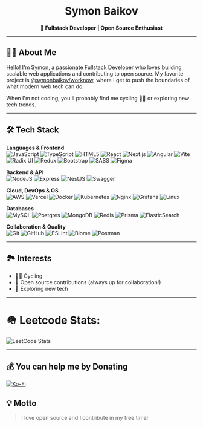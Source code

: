 <!-- Hi there 👋 Welcome to my GitHub! -->

<h1 align="center">Symon Baikov</h1>
<p align="center">
  <b>🚀 Fullstack Developer | Open Source Enthusiast</b>
</p>

---

## 👨‍💻 About Me

Hello! I'm Symon, a passionate Fullstack Developer who loves building scalable web applications and contributing to open source. My favorite project is <a href="https://github.com/symonbaikov/worknow">@symonbaikov/worknow</a>, where I get to push the boundaries of what modern web tech can do.

When I'm not coding, you'll probably find me cycling 🚴‍♂️ or exploring new tech trends.

---
## 🛠️ Tech Stack

**Languages & Frontend**  
![JavaScript](https://img.shields.io/badge/javascript-%23323330.svg?style=for-the-badge&logo=javascript&logoColor=%23F7DF1E)
![TypeScript](https://img.shields.io/badge/typescript-%23007ACC.svg?style=for-the-badge&logo=typescript&logoColor=white)
![HTML5](https://img.shields.io/badge/html5-%23E34F26.svg?style=for-the-badge&logo=html5&logoColor=white)
![React](https://img.shields.io/badge/react-%2320232a.svg?style=for-the-badge&logo=react&logoColor=%2361DAFB)
![Next.js](https://img.shields.io/badge/next.js-%23000000.svg?style=for-the-badge&logo=nextdotjs&logoColor=white)
![Angular](https://img.shields.io/badge/angular-%23DD0031.svg?style=for-the-badge&logo=angular&logoColor=white)
![Vite](https://img.shields.io/badge/vite-%23646CFF.svg?style=for-the-badge&logo=vite&logoColor=white)
![Radix UI](https://img.shields.io/badge/radix%20ui-161618.svg?style=for-the-badge&logo=radix-ui&logoColor=white)
![Redux](https://img.shields.io/badge/redux-%23593d88.svg?style=for-the-badge&logo=redux&logoColor=white)
![Bootstrap](https://img.shields.io/badge/bootstrap-%238511FA.svg?style=for-the-badge&logo=bootstrap&logoColor=white)
![SASS](https://img.shields.io/badge/SASS-hotpink.svg?style=for-the-badge&logo=SASS&logoColor=white)
![Figma](https://img.shields.io/badge/figma-%23F24E1E.svg?style=for-the-badge&logo=figma&logoColor=white)

**Backend & API**  
![NodeJS](https://img.shields.io/badge/node.js-6DA55F?style=for-the-badge&logo=node.js&logoColor=white)
![Express](https://img.shields.io/badge/express-%23DD0031.svg?style=for-the-badge&logo=express&logoColor=white)
![NestJS](https://img.shields.io/badge/nestjs-%23E0234E.svg?style=for-the-badge&logo=nestjs&logoColor=white)
![Swagger](https://img.shields.io/badge/-Swagger-%23Clojure?style=for-the-badge&logo=swagger&logoColor=white)

**Cloud, DevOps & OS**  
![AWS](https://img.shields.io/badge/AWS-%23FF9900.svg?style=for-the-badge&logo=amazon-aws&logoColor=white)
![Vercel](https://img.shields.io/badge/vercel-%23000000.svg?style=for-the-badge&logo=vercel&logoColor=white)
![Docker](https://img.shields.io/badge/docker-%230db7ed.svg?style=for-the-badge&logo=docker&logoColor=white)
![Kubernetes](https://img.shields.io/badge/kubernetes-%23326ce5.svg?style=for-the-badge&logo=kubernetes&logoColor=white)
![Nginx](https://img.shields.io/badge/nginx-%23009639.svg?style=for-the-badge&logo=nginx&logoColor=white)
![Grafana](https://img.shields.io/badge/grafana-%23F46800.svg?style=for-the-badge&logo=grafana&logoColor=white)
![Linux](https://img.shields.io/badge/Linux-%23FCC624.svg?style=for-the-badge&logo=linux&logoColor=black)

**Databases**  
![MySQL](https://img.shields.io/badge/mysql-4479A1.svg?style=for-the-badge&logo=mysql&logoColor=white)
![Postgres](https://img.shields.io/badge/postgres-%23316192.svg?style=for-the-badge&logo=postgresql&logoColor=white)
![MongoDB](https://img.shields.io/badge/MongoDB-%234ea94b.svg?style=for-the-badge&logo=mongodb&logoColor=white)
![Redis](https://img.shields.io/badge/redis-%23DD0031.svg?style=for-the-badge&logo=redis&logoColor=white)
![Prisma](https://img.shields.io/badge/Prisma-3982CE?style=for-the-badge&logo=Prisma&logoColor=white)
![ElasticSearch](https://img.shields.io/badge/-ElasticSearch-005571?style=for-the-badge&logo=elasticsearch)

**Collaboration & Quality**  
![Git](https://img.shields.io/badge/git-%23F05033.svg?style=for-the-badge&logo=git&logoColor=white)
![GitHub](https://img.shields.io/badge/github-%23121011.svg?style=for-the-badge&logo=github&logoColor=white)
![ESLint](https://img.shields.io/badge/ESLint-4B3263?style=for-the-badge&logo=eslint&logoColor=white)
![Biome](https://img.shields.io/badge/Biome-%23007ACC.svg?style=for-the-badge&logo=biome&logoColor=white)
![Postman](https://img.shields.io/badge/Postman-%23E34F26.svg?style=for-the-badge&logo=postman&logoColor=white)


---

## 🏞️ Interests

- 🚴‍♂️ Cycling
- 💬 Open source contributions (always up for collaboration!)
- 🔬 Exploring new tech

---

# 🪖 Leetcode Stats:
![LeetCode Stats](https://leetcard.jacoblin.cool/symonbaikov?theme=dark&font=Averia%20Sans%20Libre)

---

  ## 💰 You can help me by Donating
  [![Ko-Fi](https://img.shields.io/badge/Ko--fi-F16061?style=for-the-badge&logo=ko-fi&logoColor=white)](https://ko-fi.com/symonbaikov) 


## 💡 Motto

> I love open source and I contribute in my free time!


<!--
📈 GitHub Stats (optional, uncomment if you want!)
<p align="center">
  <img src="https://github-readme-stats.vercel.app/api?username=symonbaikov&show_icons=true&theme=radical" alt="Symon's stats" />
</p>
-->
